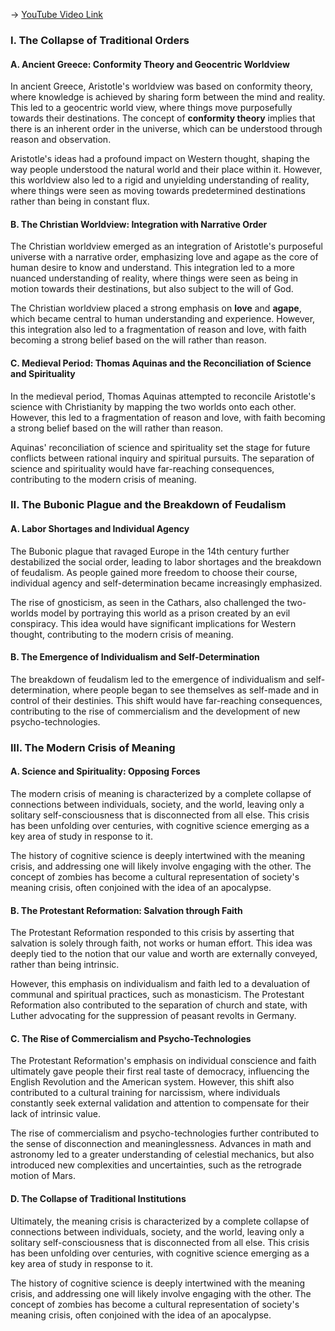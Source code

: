 -> [YouTube Video Link](https://www.youtube.com/watch?v=PrEUwePDbNc&list=PLwzqpDoZ6TCKqhjfiXmgxtPB1LLBrBvKd&index=4&pp=iAQB)

### I. The Collapse of Traditional Orders
#### A. Ancient Greece: Conformity Theory and Geocentric Worldview

In ancient Greece, Aristotle's worldview was based on conformity theory, where knowledge is achieved by sharing form between the mind and reality. This led to a geocentric world view, where things move purposefully towards their destinations. The concept of **conformity theory** implies that there is an inherent order in the universe, which can be understood through reason and observation.

Aristotle's ideas had a profound impact on Western thought, shaping the way people understood the natural world and their place within it. However, this worldview also led to a rigid and unyielding understanding of reality, where things were seen as moving towards predetermined destinations rather than being in constant flux.

#### B. The Christian Worldview: Integration with Narrative Order

The Christian worldview emerged as an integration of Aristotle's purposeful universe with a narrative order, emphasizing love and agape as the core of human desire to know and understand. This integration led to a more nuanced understanding of reality, where things were seen as being in motion towards their destinations, but also subject to the will of God.

The Christian worldview placed a strong emphasis on **love** and **agape**, which became central to human understanding and experience. However, this integration also led to a fragmentation of reason and love, with faith becoming a strong belief based on the will rather than reason.

#### C. Medieval Period: Thomas Aquinas and the Reconciliation of Science and Spirituality

In the medieval period, Thomas Aquinas attempted to reconcile Aristotle's science with Christianity by mapping the two worlds onto each other. However, this led to a fragmentation of reason and love, with faith becoming a strong belief based on the will rather than reason.

Aquinas' reconciliation of science and spirituality set the stage for future conflicts between rational inquiry and spiritual pursuits. The separation of science and spirituality would have far-reaching consequences, contributing to the modern crisis of meaning.

### II. The Bubonic Plague and the Breakdown of Feudalism
#### A. Labor Shortages and Individual Agency

The Bubonic plague that ravaged Europe in the 14th century further destabilized the social order, leading to labor shortages and the breakdown of feudalism. As people gained more freedom to choose their course, individual agency and self-determination became increasingly emphasized.

The rise of gnosticism, as seen in the Cathars, also challenged the two-worlds model by portraying this world as a prison created by an evil conspiracy. This idea would have significant implications for Western thought, contributing to the modern crisis of meaning.

#### B. The Emergence of Individualism and Self-Determination

The breakdown of feudalism led to the emergence of individualism and self-determination, where people began to see themselves as self-made and in control of their destinies. This shift would have far-reaching consequences, contributing to the rise of commercialism and the development of new psycho-technologies.

### III. The Modern Crisis of Meaning
#### A. Science and Spirituality: Opposing Forces

The modern crisis of meaning is characterized by a complete collapse of connections between individuals, society, and the world, leaving only a solitary self-consciousness that is disconnected from all else. This crisis has been unfolding over centuries, with cognitive science emerging as a key area of study in response to it.

The history of cognitive science is deeply intertwined with the meaning crisis, and addressing one will likely involve engaging with the other. The concept of zombies has become a cultural representation of society's meaning crisis, often conjoined with the idea of an apocalypse.

#### B. The Protestant Reformation: Salvation through Faith

The Protestant Reformation responded to this crisis by asserting that salvation is solely through faith, not works or human effort. This idea was deeply tied to the notion that our value and worth are externally conveyed, rather than being intrinsic.

However, this emphasis on individualism and faith led to a devaluation of communal and spiritual practices, such as monasticism. The Protestant Reformation also contributed to the separation of church and state, with Luther advocating for the suppression of peasant revolts in Germany.

#### C. The Rise of Commercialism and Psycho-Technologies

The Protestant Reformation's emphasis on individual conscience and faith ultimately gave people their first real taste of democracy, influencing the English Revolution and the American system. However, this shift also contributed to a cultural training for narcissism, where individuals constantly seek external validation and attention to compensate for their lack of intrinsic value.

The rise of commercialism and psycho-technologies further contributed to the sense of disconnection and meaninglessness. Advances in math and astronomy led to a greater understanding of celestial mechanics, but also introduced new complexities and uncertainties, such as the retrograde motion of Mars.

#### D. The Collapse of Traditional Institutions

Ultimately, the meaning crisis is characterized by a complete collapse of connections between individuals, society, and the world, leaving only a solitary self-consciousness that is disconnected from all else. This crisis has been unfolding over centuries, with cognitive science emerging as a key area of study in response to it.

The history of cognitive science is deeply intertwined with the meaning crisis, and addressing one will likely involve engaging with the other. The concept of zombies has become a cultural representation of society's meaning crisis, often conjoined with the idea of an apocalypse.